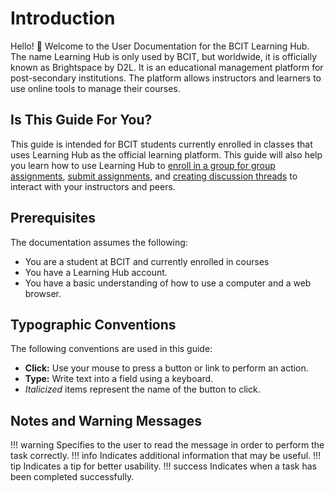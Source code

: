 # Introduction

Hello! 👋 Welcome to the User Documentation for the BCIT Learning Hub. The name Learning Hub is only used by BCIT, but worldwide, it is officially known as Brightspace by D2L. It is an educational management platform for post-secondary institutions. The platform allows instructors and learners to use online tools to manage their courses.

## Is This Guide For You?

This guide is intended for BCIT students currently enrolled in classes that uses Learning Hub as the official learning platform. This guide will also help you learn how to use Learning Hub to [enroll in a group for group assignments](task1.md), [submit assignments](task2.md), and [creating discussion threads](task3.md) to interact with your instructors and peers.

## Prerequisites

The documentation assumes the following:

- You are a student at BCIT and currently enrolled in courses
- You have a Learning Hub account.
- You have a basic understanding of how to use a computer and a web browser.

## Typographic Conventions

The following conventions are used in this guide:

- **Click:** Use your mouse to press a button or link to perform an action.
- **Type:** Write text into a field using a keyboard.
- _Italicized_ items represent the name of the button to click.

## Notes and Warning Messages

!!! warning
     Specifies to the user to read the message in order to perform the task correctly.
!!! info
     Indicates additional information that may be useful.
!!! tip
     Indicates a tip for better usability.
!!! success
     Indicates when a task has been completed successfully.
